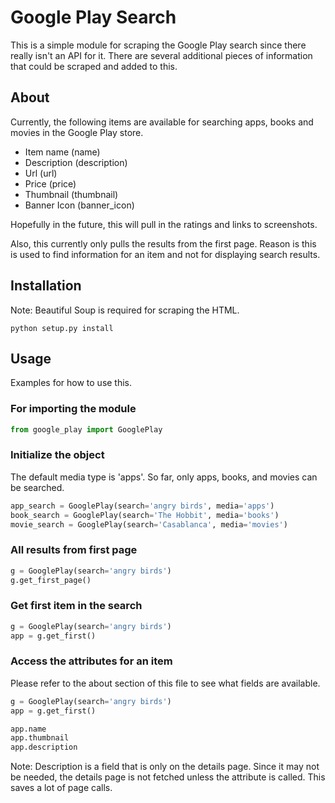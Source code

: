 # Google Play Search

This is a simple module for scraping the Google Play
search since there really isn't an API for it. There are 
several additional pieces of information that could be scraped
and added to this. 

## About

Currently, the following items are available for searching 
apps, books and movies in the Google Play store.

* Item name (name)
* Description (description)
* Url (url)
* Price (price)
* Thumbnail (thumbnail)
* Banner Icon (banner_icon)

Hopefully in the future, this will pull in the ratings and
links to screenshots.

Also, this currently only pulls the results from the first
page. Reason is this is used to find information for an item
and not for displaying search results. 

## Installation

Note: Beautiful Soup is required for scraping the HTML.

```
python setup.py install
```

## Usage

Examples for how to use this.


### For importing the module

```python
from google_play import GooglePlay
```

### Initialize the object

The default media type is 'apps'. So far, only apps, books, and
movies can be searched.

```python
app_search = GooglePlay(search='angry birds', media='apps')
book_search = GooglePlay(search='The Hobbit', media='books')
movie_search = GooglePlay(search='Casablanca', media='movies')
```

### All results from first page

```python
g = GooglePlay(search='angry birds')
g.get_first_page()
```

### Get first item in the search

```python
g = GooglePlay(search='angry birds')
app = g.get_first()
```

### Access the attributes for an item

Please refer to the about section of this file to
see what fields are available.

```python
g = GooglePlay(search='angry birds')
app = g.get_first()

app.name
app.thumbnail
app.description
```

Note: Description is a field that is only on the details page. Since
it may not be needed, the details page is not fetched unless the
attribute is called. This saves a lot of page calls.
